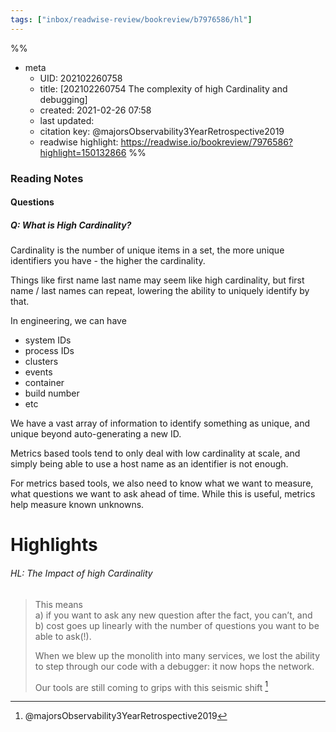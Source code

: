 ```yaml
---
tags: ["inbox/readwise-review/bookreview/b7976586/hl"]
---
```

%%
- meta
	- UID: 202102260758
	- title: [202102260754 The complexity of high Cardinality and debugging]
	- created: 2021-02-26 07:58
	- last updated: 
	- citation key:  @majorsObservability3YearRetrospective2019
	- readwise highlight: https://readwise.io/bookreview/7976586?highlight=150132866
%%

### Reading Notes 

#### Questions 

##### Q: What is High Cardinality?

Cardinality is the number of unique items in a set, the more unique identifiers you have - the higher the cardinality.

Things like first name last name may seem like high cardinality, but first name / last names can repeat, lowering the ability to uniquely identify by that.

In engineering, we can have

- system IDs
- process IDs
- clusters
- events
- container
- build number
- etc

We have a vast array of information to identify something as unique, and unique beyond auto-generating a new ID.

Metrics based tools tend to only deal with low cardinality at scale, and simply being able to use a host name as an identifier is not enough.

For metrics based tools, we also need to know what we want to measure, what questions we want to ask ahead of time. While this is useful, metrics help measure known unknowns.

# Highlights 

###### HL: The Impact of high Cardinality

> This means  
> a) if you want to ask any new question after the fact, you can’t, and  
> b) cost goes up linearly with the number of questions you want to be able to ask(!).  
> 
> When we blew up the monolith into many services, we lost the ability to step through our code with a debugger: it now hops the network.   
> 
> Our tools are still coming to grips with this seismic shift [^1]



[^1]: @majorsObservability3YearRetrospective2019